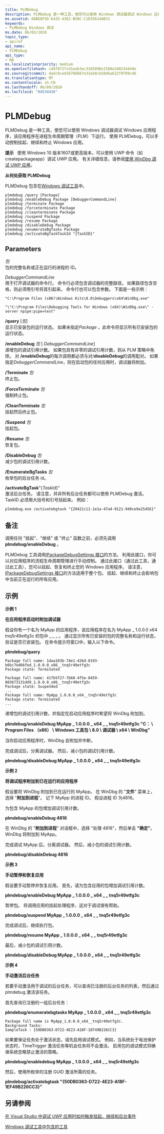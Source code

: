 ```yaml
---
title: PLMDebug
description: PLMDebug 是一种工具，使您可以使用 Windows 调试器调试 Windows 应用程序，该应用程序在进程生命周期管理（PLM）下运行。
ms.assetid: 68BE8F5D-6425-43E2-B5BC-C1D35614AB32
keywords:
- PLMDebug Windows 调试
ms.date: 06/03/2020
topic_type:
- apiref
api_name:
- PLMDebug
api_type:
- NA
ms.localizationpriority: medium
ms.openlocfilehash: cd4f8f2fcd1eab3ec3105890e1580a3d0234449e
ms.sourcegitcommit: dadc9ced1670d667e31eb0cb58d6a622f0f09c46
ms.translationtype: MT
ms.contentlocale: zh-CN
ms.lasthandoff: 06/09/2020
ms.locfileid: "84534436"
---
```

# <a name="plmdebug"></a>PLMDebug

PLMDebug 是一种工具，使您可以使用 Windows 调试器调试 Windows 应用程序，该应用程序在进程生命周期管理（PLM）下运行。 使用 PLMDebug，可以手动控制挂起、继续和终止 Windows 应用。

**提示**   使用 Windows 10 版本1607或更高版本，可以使用 UWP 命令（如 createpackageapp）调试 UWP 应用。 有关详细信息，请参阅[使用 WinDbg 调试 UWP 应用](debugging-a-uwp-app-using-windbg.md)。

**从何处获取 PLMDebug**

PLMDebug 包含在[Windows 调试工具](index.md)中。

```console
plmdebug /query [Package]
plmdebug /enableDebug Package [DebuggerCommandLine]
plmdebug /terminate Package
plmdebug /forceterminate Package
plmdebug /cleanterminate Package
plmdebug /suspend Package
plmdebug /resume Package
plmdebug /disableDebug Package
plmdebug /enumerateBgTasks Package
plmdebug /activateBgTaskTaskId "{TaskID}"
```

## <a name="span-idparametersspanspan-idparametersspanspan-idparametersspanparameters"></a><span id="Parameters"></span><span id="parameters"></span><span id="PARAMETERS"></span>Parameters

<span id="_______Package"></span><span id="_______package"></span><span id="_______PACKAGE"></span>*包*  
包的完整名称或正在运行的进程的 ID。

<span id="_______DebuggerCommandLine"></span><span id="_______debuggercommandline"></span><span id="_______DEBUGGERCOMMANDLINE"></span>*DebuggerCommandLine*  
用于打开调试器的命令行。 命令行必须包含调试器的完整路径。 如果路径包含空格，则必须用引号将其引起来。 命令行也可以包含参数。 下面是一些示例：

`"C:\Program Files (x86)\Windows Kits\8.0\Debuggers\x64\WinDbg.exe"`

`"\"C:\Program Files\Debugging Tools for Windows (x64)\WinDbg.exe\" -server npipe:pipe=test"`

<span id="________query_Package"></span><span id="________query_package"></span><span id="________QUERY_PACKAGE"></span>**/query** \[*包*\]  
显示已安装包的运行状态。 如果未指定*Package* ，此命令将显示所有已安装包的运行状态。

<span id="________enableDebug_Package_DebuggerCommandLine"></span><span id="________enabledebug_package_debuggercommandline"></span><span id="________ENABLEDEBUG_PACKAGE_DEBUGGERCOMMANDLINE"></span>**/enableDebug** *包* \[ *DebuggerCommandLine*\]  
递增包的调试引用计数。 如果包具有非零的调试引用计数，则从 PLM 策略中免除。 对 **/enableDebug**的每次调用都必须与对/**disableDebug**的调用配对。 如果指定*DebuggerCommandLine*，则在启动包的任何应用时，调试器将附加。

<span id="________terminate_Package"></span><span id="________terminate_package"></span><span id="________TERMINATE_PACKAGE"></span>**/Terminate** *包*  
终止包。

<span id="________forceTerminate_Package"></span><span id="________forceterminate_package"></span><span id="________FORCETERMINATE_PACKAGE"></span>**/ForceTerminate** *包*  
强制终止包。

<span id="________cleanTerminate_Package"></span><span id="________cleanterminate_package"></span><span id="________CLEANTERMINATE_PACKAGE"></span>**/CleanTerminate** *包*  
挂起然后终止包。

<span id="________suspend_Package"></span><span id="________suspend_package"></span><span id="________SUSPEND_PACKAGE"></span>**/Suspend** *包*  
挂起包。

<span id="________resume_Package"></span><span id="________resume_package"></span><span id="________RESUME_PACKAGE"></span>**/Resume** *包*  
恢复包。

<span id="________disableDebug_Package"></span><span id="________disabledebug_package"></span><span id="________DISABLEDEBUG_PACKAGE"></span>**/DisableDebug** *包*  
减少包的调试引用计数。

<span id="________enumerateBgTasksPackage"></span><span id="________enumeratebgtaskspackage"></span><span id="________ENUMERATEBGTASKSPACKAGE"></span>**/EnumerateBgTasks** *包*  
枚举包的后台任务 id。

<span id="________activateBgTaskTaskId"></span><span id="________activatebgtasktaskid"></span><span id="________ACTIVATEBGTASKTASKID"></span>**/activateBgTask**"{*TaskId*}"  
激活后台任务。 请注意，并非所有后台任务都可以使用 PLMDebug 激活。 TaskID 必须用大括号和引号括起来。 例如：

`plmdebug.exe /activatebgtask "{29421c11-1e1a-47a4-9121-949ce9e25456}"`

<a name="remarks"></a>备注
-------

调用任何 "挂起"、"继续" 或 "终止" 函数之前，必须先调用**plmdebug/enableDebug** 。

PLMDebug 工具调用[IPackageDebugSettings 接口](https://docs.microsoft.com/windows/win32/api/shobjidl_core/nn-shobjidl_core-ipackagedebugsettings)的方法。 利用此接口，你可以对应用程序的流程生命周期管理进行手动控制。 通过此接口（通过此工具，通过此工具），您可以挂起、恢复和终止您的 Windows 应用程序。 请注意， [IPackageDebugSettings 接口](https://docs.microsoft.com/windows/win32/api/shobjidl_core/nn-shobjidl_core-ipackagedebugsettings)的方法适用于整个包。 挂起、继续和终止会影响包中当前正在运行的所有应用。

<a name="examples"></a>示例
--------

**示例 1**

**在应用程序启动时附加调试器**

假设你有一个名为 MyApp 的应用程序，该应用程序在名为 MyApp \_ 1.0.0.0 x64 tnq5r49etfg3c 的包中 \_ \_ \_ 。 通过显示所有已安装的包的完整名称和运行状态，验证是否已安装包。 在命令提示符窗口中，输入以下命令。

**plmdebug/query**

```console
Package full name: 1daa103b-74e1-426d-8193-b6bc7ed66fed_1.0.0.0_x86__tnq5r49etfg3c
Package state: Terminated

Package full name: 41fb5f27-7b60-4f5e-8459-803673131dd9_1.0.0.0_x86__tnq5r49etfg3c
Package state: Suspended
...
Package full name: MyApp_1.0.0.0_x64__tnq5r49etfg3c
Package state: Terminated
...
```

递增包的调试引用计数，并指定在启动应用程序时希望将 WinDbg 附加到。

**plmdebug/enableDebug MyApp \_ 1.0.0.0 \_ x64 \_ \_ tnq5r49etfg3c "C： \\ Program Files （x86） \\ Windows 工具包 \\ 8.0 \\ 调试器 \\ x64 \\ WinDbg"**

当你启动应用程序时，WinDbg 会附加并中断。

完成调试后，分离调试器。 然后，减小包的调试引用计数。

**plmdebug/disableDebug MyApp \_ 1.0.0.0 \_ x64 \_ \_ tnq5r49etfg3c**

**示例 2**

**将调试程序附加到已在运行的应用程序**

假设要将 WinDbg 附加到已在运行的 MyApp。 在 WinDbg 的 "**文件**" 菜单上，选择 "**附加到进程**"。 记下 MyApp 的进程 ID。 假设进程 ID 为4816。

为包含 MyApp 的包增加调试引用计数。

**plmdebug/enableDebug 4816**

在 WinDbg 的 "**附加到进程**" 对话框中，选择 "处理 4816"，然后单击 **"确定"**。 WinDbg 将附加到 MyApp。

完成调试 MyApp 后，分离调试器。 然后，减小包的调试引用计数。

**plmdebug/disableDebug 4816**

**示例 3**

**手动暂停和恢复应用**

假设要手动暂停并恢复应用。 首先，请为包含应用的包增加调试引用计数。

**plmdebug/enableDebug MyApp \_ 1.0.0.0 \_ x64 \_ \_ tnq5r49etfg3c**

暂停包。 将调用应用的挂起处理程序，这对于调试很有帮助。

**plmdebug/suspend MyApp \_ 1.0.0.0 \_ x64 \_ \_ tnq5r49etfg3c**

完成调试后，继续执行包。

**plmdebug/resume MyApp \_ 1.0.0.0 \_ x64 \_ \_ tnq5r49etfg3c**

最后，减小包的调试引用计数。

**plmdebug/disableDebug MyApp \_ 1.0.0.0 \_ x64 \_ \_ tnq5r49etfg3c**

**示例 4**

**手动激活后台任务**

若要手动激活用于调试的后台任务，可以查询已注册的后台任务的列表，然后通过 plmdebug 激活该任务。

首先查询已注册的一组后台任务：

**plmdebug/enumeratebgtasks MyApp \_ 1.0.0.0 \_ x64 \_ \_ tnq5r49etfg3c**
```console
Package full name is MyApp_1.0.0.0_x64__tnq5r49etfg3c.
Background Tasks:
SampleTask : {50DB0363-D722-4E23-A18F-1EF49B226CC3}
```

如果要保证任务处于激活状态，请先启用调试模式。 例如，当系统处于电池保护状态时，TimeTrigger 激活任务等机会任务将不会激活。 启用包的调试模式将确保系统忽略禁止激活的策略。

**plmdebug/enabledebug MyApp \_ 1.0.0.0 \_ x64 \_ \_ tnq5r49etfg3c**

然后，使用所枚举的注册 GUID 激活所需的任务。

**plmdebug/activatebgtask "{50DB0363-D722-4E23-A18F-1EF49B226CC3}"**

## <a name="see-also"></a>另请参阅

[在 Visual Studio 中调试 UWP 应用时如何触发挂起、继续和后台事件](https://docs.microsoft.com/visualstudio/debugger/how-to-trigger-suspend-resume-and-background-events-for-windows-store-apps-in-visual-studio)

[Windows 调试工具中包含的工具](extra-tools.md)
